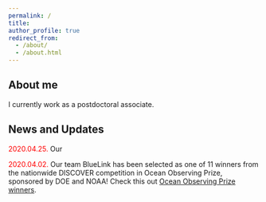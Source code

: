 ```yaml
---
permalink: /
title: 
author_profile: true
redirect_from: 
  - /about/
  - /about.html
---
```


About me
------
I currently work as a postdoctoral associate.



News and Updates
------
<span style="color:red"> 2020.04.25.</span> Our

<span style="color:red"> 2020.04.02.</span> Our team BlueLink has been selected as one of 11 winners from the nationwide DISCOVER competition in Ocean Observing Prize, sponsored by DOE and NOAA! Check this out [Ocean Observing Prize winners](https://www.herox.com/oceanobserving/community).